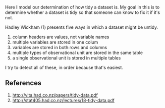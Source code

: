 Here I model our determination of how tidy a dataset is.
My goal in this is to determine whether a dataset is tidy
so that someone can know to fix it if it's not.

Hadley Wickham (1) presents five ways in which a dataset
might be untidy.

1. column headers are values, not variable names
2. multiple variables are stored in one colum
3. variables are stored in both rows and columns
4. multiple types of observational unit are stored in the same table
5. a single observational unit is stored in multiple tables

I try to detect all of these, in order because that's easiest.

## References

1. http://vita.had.co.nz/papers/tidy-data.pdf
2. http://stat405.had.co.nz/lectures/18-tidy-data.pdf
